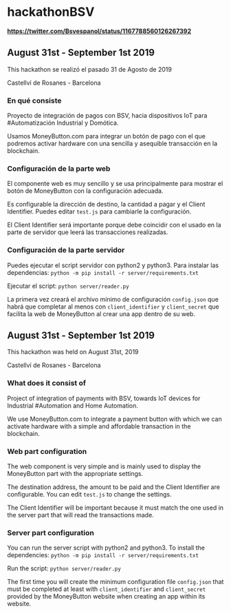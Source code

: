 # hackathonBSV

**https://twitter.com/Bsvespanol/status/1167788560126267392**

## August 31st - September 1st 2019
This hackathon se realizó el pasado 31 de Agosto de 2019

Castellví de Rosanes - Barcelona


### En qué consiste
Proyecto de integración de pagos con BSV, hacia dispositivos IoT para #Automatización Industrial y Domótica.

Usamos MoneyButton.com para integrar un botón de pago con el que podremos activar hardware con una sencilla y asequible transacción en la blockchain.

### Configuración de la parte web
El componente web es muy sencillo y se usa principalmente para mostrar el botón de MoneyButton con la configuración adecuada.

Es configurable la dirección de destino, la cantidad a pagar y el Client Identifier. Puedes editar `test.js` para cambiarle la configuración.

El Client Identifier será importante porque debe coincidir con el usado en la parte de servidor que leerá las transacciones realizadas.

### Configuración de la parte servidor
Puedes ejecutar el script servidor con python2 y python3.  Para instalar las dependencias:
`python -m pip install -r server/requirements.txt`

Ejecutar el script:
`python server/reader.py`

La primera vez creará el archivo mínimo de configuración `config.json` que habrá que completar al menos con `client_identifier` y `client_secret` que facilita la web de MoneyButton al crear una app dentro de su web.


## August 31st - September 1st 2019
This hackathon was held on August 31st, 2019

Castellví de Rosanes - Barcelona


### What does it consist of
Project of integration of payments with BSV, towards IoT devices for Industrial #Automation and Home Automation.

We use MoneyButton.com to integrate a payment button with which we can activate hardware with a simple and affordable transaction in the blockchain.

### Web part configuration
The web component is very simple and is mainly used to display the MoneyButton part with the appropriate settings.

The destination address, the amount to be paid and the Client Identifier are configurable. You can edit `test.js` to change the settings.

The Client Identifier will be important because it must match the one used in the server part that will read the transactions made.

### Server part configuration
You can run the server script with python2 and python3. To install the dependencies:
`python -m pip install -r server/requirements.txt`

Run the script:
`python server/reader.py`

The first time you will create the minimum configuration file `config.json` that must be completed at least with `client_identifier` and `client_secret` provided by the MoneyButton website when creating an app within its website.